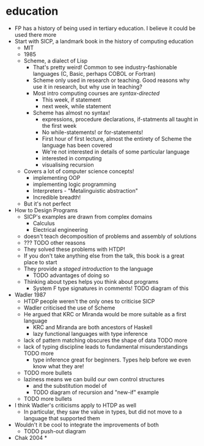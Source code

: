 # education

* FP has a history of being used in tertiary education. I believe it could be used there more
* Start with SICP, a landmark book in the history of computing education
  * MIT
  * 1985
  * Scheme, a dialect of Lisp
    * That's pretty weird! Common to see industry-fashionable languages (C, Basic, perhaps COBOL or Fortran)
    * Scheme only used in research or teaching. Good reasons why use it in research, but why use in teaching?
    * Most intro computing courses are _syntax-directed_
      * This week, if statement
      * next week, while statement
    * Scheme has almost no syntax!
      * expressions, procedure declarations, if-statments all taught in the first week
      * No while-statements! or for-statements!
      * First hour of first lecture, almost the entirety of Scheme the language has been covered
      * We're not interested in details of some particular language
      * interested in computing
      * visualising recursion
  * Covers a lot of computer science concepts!
    * implementing OOP
    * implementing logic programming
    * Interpreters - "Metalinguistic abstraction"
    * Incredible breadth!
  * But it's not perfect
* How to Design Programs
  * SICP's examples are drawn from complex domains
    * Calculus
    * Electrical engineering
  * doesn't teach decomposition of problems and assembly of solutions
  * ???      TODO other reasons
  * They solved these problems with HTDP!
  * If you don't take anything else from the talk, this book is a great place to start
  * They provide a _staged introduction_ to the language
    * TODO advantages of doing so
  * Thinking about types helps you think about programs
    * System F type signatures in comments! TODO diagram of this
* Wadler 1987
  * HTDP people weren't the only ones to criticise SICP
  * Wadler criticised the use of Scheme
  * He argued that KRC or Miranda would be more suitable as a first language
    * KRC and Miranda are both ancestors of Haskell
    * lazy functional languages with type inference
  * lack of pattern matching obscures the shape of data     TODO more
  * lack of typing discipline leads to fundamental misunderstandings     TODO more
    * type inference great for beginners. Types help before we even know what they are!
  * TODO more bullets
  * laziness means we can build our own control structures
    * and the substitution model of 
    * TODO diagram of recursion and "new-if" example
  * TODO more bullets
* I think Wadler's criticisms apply to HTDP as well
  * In particular, they saw the value in types, but did not move to a language that supported them
* Wouldn't it be cool to integrate the improvements of both
  * TODO push-out diagram
* Chak 2004
  * 